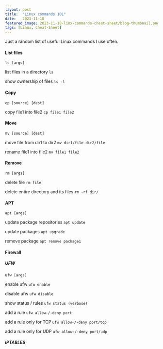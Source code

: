 ```yaml
---
layout: post
title:  "Linux commands 101"
date:   2023-11-18
featured_image: 2023-11-18-linx-commands-cheat-sheet/blog-thumbnail.png
tags: [Linux, Cheat-Sheet]
---
```


Just a random list of useful Linux commands I use often.

<!--more-->

#### List files
`ls [args]`

list files in a directory 
`ls`

show ownership of files
`ls -l`

#### Copy
`cp [source] [dest]`

copy file1 into file2 `cp file1 file2`

#### Move 
`mv [source] [dest]`

move file from dir1 to dir2 `mv dir1/file dir2/file`

rename file1 into file2 `mv file1 file2`

#### Remove
`rm [args]`

delete file `rm file`

delete entire directory and its files `rm -rf dir/`

#### APT
`apt [args]`

update package repositories `apt update`

update packages `apt upgrade`

remove package `apt remove package1`

#### Firewall
##### UFW
`ufw [args]`

enable ufw `ufw enable`

disable ufw `ufw disable`

show status / rules `ufw status (verbose)`

add a rule `ufw allow-/-deny port`

add a rule only for TCP `ufw allow-/-deny port/tcp`

add a rule only for UDP `ufw allow-/-deny port/udp`

##### IPTABLES